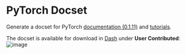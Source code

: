 

# PyTorch Docset

Generate a docset for PyTorch [documentation (0.1.11)](http://pytorch.org/docs/) and [tutorials](http://pytorch.org/tutorials/).


The docset is available for download in [Dash](https://kapeli.com/dash) under **User Contributed**:
![image](https://cloud.githubusercontent.com/assets/3298308/24393325/b58f4280-1365-11e7-8759-df414db509c4.png)
